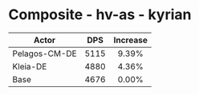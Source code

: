 # Composite - hv-as - kyrian
| Actor | DPS | Increase |
|---|:---:|:---:|
|Pelagos-CM-DE|5115|9.39%|
|Kleia-DE|4880|4.36%|
|Base|4676|0.00%|
